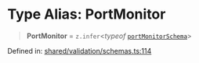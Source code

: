 # Type Alias: PortMonitor

> **PortMonitor** = `z.infer`\<*typeof* [`portMonitorSchema`](../variables/portMonitorSchema.md)\>

Defined in: [shared/validation/schemas.ts:114](https://github.com/Nick2bad4u/Uptime-Watcher/blob/3cce0c3b352c8390536ca3c7399ece50a05faf18/shared/validation/schemas.ts#L114)
